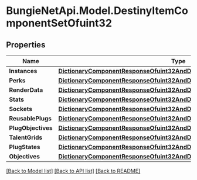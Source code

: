 
# BungieNetApi.Model.DestinyItemComponentSetOfuint32

## Properties

Name | Type | Description | Notes
------------ | ------------- | ------------- | -------------
**Instances** | [**DictionaryComponentResponseOfuint32AndDestinyItemInstanceComponent**](DictionaryComponentResponseOfuint32AndDestinyItemInstanceComponent.md) |  | [optional] 
**Perks** | [**DictionaryComponentResponseOfuint32AndDestinyItemPerksComponent**](DictionaryComponentResponseOfuint32AndDestinyItemPerksComponent.md) |  | [optional] 
**RenderData** | [**DictionaryComponentResponseOfuint32AndDestinyItemRenderComponent**](DictionaryComponentResponseOfuint32AndDestinyItemRenderComponent.md) |  | [optional] 
**Stats** | [**DictionaryComponentResponseOfuint32AndDestinyItemStatsComponent**](DictionaryComponentResponseOfuint32AndDestinyItemStatsComponent.md) |  | [optional] 
**Sockets** | [**DictionaryComponentResponseOfuint32AndDestinyItemSocketsComponent**](DictionaryComponentResponseOfuint32AndDestinyItemSocketsComponent.md) |  | [optional] 
**ReusablePlugs** | [**DictionaryComponentResponseOfuint32AndDestinyItemReusablePlugsComponent**](DictionaryComponentResponseOfuint32AndDestinyItemReusablePlugsComponent.md) |  | [optional] 
**PlugObjectives** | [**DictionaryComponentResponseOfuint32AndDestinyItemPlugObjectivesComponent**](DictionaryComponentResponseOfuint32AndDestinyItemPlugObjectivesComponent.md) |  | [optional] 
**TalentGrids** | [**DictionaryComponentResponseOfuint32AndDestinyItemTalentGridComponent**](DictionaryComponentResponseOfuint32AndDestinyItemTalentGridComponent.md) |  | [optional] 
**PlugStates** | [**DictionaryComponentResponseOfuint32AndDestinyItemPlugComponent**](DictionaryComponentResponseOfuint32AndDestinyItemPlugComponent.md) |  | [optional] 
**Objectives** | [**DictionaryComponentResponseOfuint32AndDestinyItemObjectivesComponent**](DictionaryComponentResponseOfuint32AndDestinyItemObjectivesComponent.md) |  | [optional] 

[[Back to Model list]](../README.md#documentation-for-models)
[[Back to API list]](../README.md#documentation-for-api-endpoints)
[[Back to README]](../README.md)

